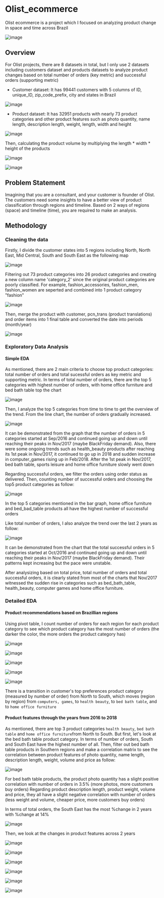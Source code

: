 # Olist_ecommerce
Olist ecommerce is a project which I focused on analyzing product change in space and time across Brazil

![image](https://user-images.githubusercontent.com/97778235/160345575-4484b27a-8e42-46dd-9ef0-73e5a1a6b1e5.png)

## Overview
For Olist projects, there are 8 datasets in total, but I only use 2 datasets including customers dataset and products datasets to analyze product changes based on total number of orders (key metric) and successful orders (supporting metric)

+ Customer dataset: It has 99441 customers with 5 columns of ID, unique_ID, zip_code_prefix, city and states in Brazil

![image](https://user-images.githubusercontent.com/97778235/160346724-41691656-7587-4f54-bf41-ca0e3fcf59e1.png)

+ Product dataset: It has 32951 products with nearly 73 product categories and other product features such as photo quantity, name length, description length, weight, length, width and height

![image](https://user-images.githubusercontent.com/97778235/160347515-17d57eac-767f-4c93-9d29-d370c1ff2382.png)

Then, calculating the product volume by multiplying the length * width * height of the products

![image](https://user-images.githubusercontent.com/97778235/160348904-a0d0f4f4-96ad-4e9c-99f1-49cea34c17a9.png)

![image](https://user-images.githubusercontent.com/97778235/160348991-b7ad35d1-d88c-47c4-9ef3-3eace6741879.png)

## Problem Statement
Imagining that you are a consultant, and your customer is founder of Olist. The customers need some insights to have a better view of product classification through regions and timeline. Based on 2 ways of regions (space) and timeline (time), you are required to make an analysis.

## Methodology 
### Cleaning the data

Firstly, I divide the customer states into 5 regions including North, North East, Mid Central, South and South East as the following map

![image](https://user-images.githubusercontent.com/97778235/160351449-a7e7abd5-e78b-49b2-bec8-651cc604f023.png)

Filtering out 73 product categories into 26 product categories and creating a new column name 'category_2' since the original product categories are poorly classified. For example, fashion_accessories, fashion_men, fashion_women are seperted and combined into 1 product category "fashion"

![image](https://user-images.githubusercontent.com/97778235/160353446-4c510def-2663-421f-84b6-9d4e09792ae2.png)

Then, merge the product with customer, pcn_trans (product translations) and order items into 1 final table and converted the date into periods (month/year)

![image](https://user-images.githubusercontent.com/97778235/160353778-3ac0138b-0702-42c7-b98d-750ac01d5a23.png)

### Exploratory Data Analysis
#### Simple EDA  

As mentioned, there are 2 main criteria to choose top product categories: total number of orders and total sucessful orders as key metric and supporting metric.
In terms of total number of orders, there are the top 5 categories with highest number of orders, with home office furniture and bed bath table top the chart

![image](https://user-images.githubusercontent.com/97778235/160361253-0757b252-fde0-47e0-97a3-61b990f80f64.png)

Then, I analyze the top 5 categories from time to time to get the overview of the trend. From the line chart, the number of orders gradually increased.

![image](https://user-images.githubusercontent.com/97778235/160362140-fa643d6c-a499-4d69-a9c2-f4973138cf23.png)

It can be demonstrated from the graph that the number of orders in 5 categories started at Sep/2016 and continued going up and down until reaching their peaks in Nov/2017 (maybe BlackFriday demand). Also, there were some ongoing trends such as health_beauty products after reaching its 1st peak in Nov/2017, it continued to go up in 2018 and sudden increase in computer_games rising up in Feb/2018. After the 1st peak in Nov/2017, bed bath table, sports leisure and home office furniture slowly went down

Regarding successful orders, we filter the orders using order status as delivered. Then, counting number of successful orders and choosing the top5 product categories as follow:

![image](https://user-images.githubusercontent.com/97778235/160364460-522a0b9e-09ed-4e4d-9949-88a65b5dbed9.png)

In the top 5 categories mentioned in the bar graph, home office furniture and bed_bad_table products all have the highest number of successful orders

Like total number of orders, I also analyze the trend over the last 2 years as follow:

![image](https://user-images.githubusercontent.com/97778235/160368898-9c1e50d8-c833-41f9-a5ea-d4068ec78808.png)

It can be demonstrated from the chart that the total successful orders in 5 categories started at Oct/2016 and continued going up and down until reaching their peaks in Nov/2017 (maybe BlackFriday demand). Their patterns kept increasing but the pace were unstable. 

After analysizing based on total price, total number of orders and total successful orders, it is clearly stated from most of the charts that Nov/2017 witnessed the sudden rise in categories such as bed_bath_table, health_beauty, computer games and home office furniture. 

### Detailed EDA
#### Product recommendations based on Brazillian regions

Using pivot table, I count number of orders for each region for each product category to see which product category has the most number of orders (the darker the color, the more orders the product category has) 

![image](https://user-images.githubusercontent.com/97778235/160563480-d034cbeb-e722-4d6a-955d-5fed424a7d7e.png)

![image](https://user-images.githubusercontent.com/97778235/160563565-967081de-0f05-41ee-8429-530acd92e6d5.png)

![image](https://user-images.githubusercontent.com/97778235/160563668-e47b624d-79ce-49ed-9ddb-0a18808a3090.png)

![image](https://user-images.githubusercontent.com/97778235/160563764-410e7e6b-37af-4aca-b21c-5970e09e6736.png)

![image](https://user-images.githubusercontent.com/97778235/160564022-c2fc32f1-bfcf-4bdd-ab9f-28dfc585f468.png)

There is a transition in customer's top preferences product category (measured by number of order) from North to South, which moves (region by region) from `computers, games`, to `health beauty`, to `bed bath table`, and to `home office furniture`

#### Product features through the years from 2016 to 2018

As mentioned, there are top 3 product categories `health beauty`, `bed bath table` and `home office furniture`from North to South. But first, let's look at the bed bath table product category. In terms of number of orders, South and South East have the highest number of all. Then, filter out bed bath table products in Southern regions and make a correlation matrix to see the correlation between product features of photo quantity, name length, description length, weight, volume and price as follow:

![image](https://user-images.githubusercontent.com/97778235/160568673-fc05d934-21f4-441e-99aa-21647adaf19c.png)

For bed bath table products, the product photo quantity has a slight positive correlation with number of orders in 3.5% (more photos, more customers buy orders)
Regarding product description length, product weight, volume and price, they all have a slight negative correlation with number of orders (less weight and volume, cheaper price, more customers buy orders)

In terms of total orders, the South East has the most %change in 2 years with %change at 14%

![image](https://user-images.githubusercontent.com/97778235/160569719-bd3d0e95-1beb-4bcd-b5e4-0c0abf9d617c.png)

Then, we look at the changes in product features across 2 years

![image](https://user-images.githubusercontent.com/97778235/160570669-7b6dd89e-38df-49bd-8189-4859c1ac199e.png)

![image](https://user-images.githubusercontent.com/97778235/160571138-1a08f399-e278-49a0-ba89-9b8a4ead73fb.png)

![image](https://user-images.githubusercontent.com/97778235/160572278-e7b7b2d1-8c72-45e7-9ea6-c9634a35054b.png)

![image](https://user-images.githubusercontent.com/97778235/160572503-34a08ae4-470b-4475-b094-94d9f440e0e7.png)

![image](https://user-images.githubusercontent.com/97778235/160572569-b6445221-37b3-4493-8bc8-4ec23200064d.png)

![image](https://user-images.githubusercontent.com/97778235/160572653-06f58973-f0ce-4259-8c65-f95b2c8c59b8.png)







